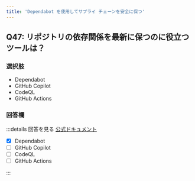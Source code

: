 ```yaml
---
title: 'Dependabot を使用してサプライ チェーンを安全に保つ'
---
```


## Q47: リポジトリの依存関係を最新に保つのに役立つツールは？

### 選択肢

- Dependabot
- GitHub Copilot
- CodeQL
- GitHub Actions

### 回答欄

:::details 回答を見る
[公式ドキュメント](https://docs.github.com/ja/code-security/dependabot)

- [x] Dependabot
- [ ] GitHub Copilot
- [ ] CodeQL
- [ ] GitHub Actions

:::
